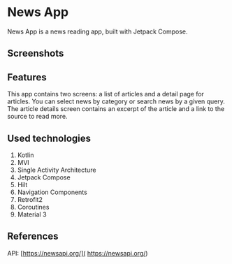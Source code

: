 # News App

News App is a news reading app, built with Jetpack Compose. 
## Screenshots

## Features
This app contains two screens: a list of articles and a detail page for articles. You can select news by category or search news by a given query. The article details screen contains an excerpt of the article and a link to the source to read more.

## Used technologies
1. Kotlin
2. MVI
3. Single Activity Architecture
4. Jetpack Compose
5. Hilt
6. Navigation Components
7. Retrofit2
8. Coroutines
9. Material 3

## References
API: [https://newsapi.org/]( https://newsapi.org/)
